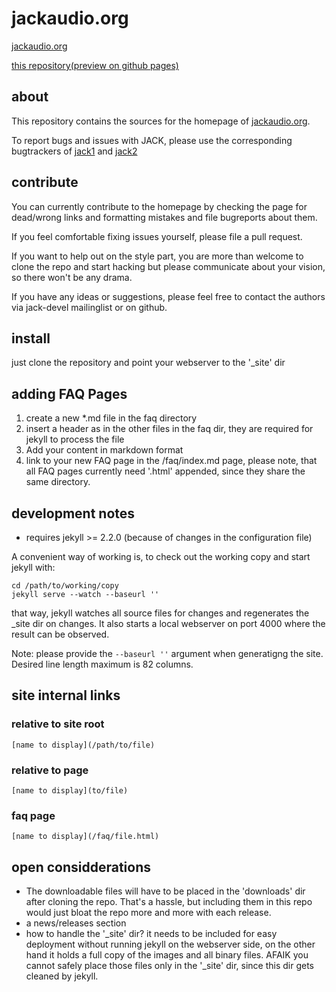 # jackaudio.org

[jackaudio.org](http://jackaudio.org)

[this repository(preview on github pages)](https://jackaudio.github.io)

## about
This repository contains the sources for the homepage of [jackaudio.org](http://jackaudio.org).

To report bugs and issues with JACK, please use the corresponding bugtrackers of
[jack1](https://github.com/jackaudio/jack1) and [jack2](https://github.com/jackaudio/jack2)

## contribute
You can currently contribute to the homepage by checking the page for dead/wrong links and
formatting mistakes and file bugreports about them.

If you feel comfortable fixing issues yourself, please file a pull request.

If you want to help out on the style part, you are more than welcome to clone the
repo and start hacking but please communicate about your vision,
so there won't be any drama.

If you have any ideas or suggestions, please feel free to contact the authors via 
jack-devel mailinglist or on github.

## install
just clone the repository and point your webserver to the '_site' dir


## adding FAQ Pages
1.  create a new *.md file in the faq directory
2.  insert a header as in the other files in the faq dir, they are required for
    jekyll to process the file
3. Add your content in markdown format
4. link to your new FAQ page in the /faq/index.md page, please note, that all FAQ
   pages currently need '.html' appended, since they share the same directory.

## development notes
* requires jekyll >= 2.2.0 (because of changes in the configuration file)

A convenient way of working is, to check out the working copy and start jekyll
with:

    cd /path/to/working/copy
    jekyll serve --watch --baseurl ''

that way, jekyll watches all source files for changes and regenerates the _site
dir on changes. It also starts a local webserver on port 4000 where the result can
be observed.

Note: please provide the `--baseurl ''` argument when generatigng the site.
Desired line length maximum is 82 columns.

## site internal links
### relative to site root
    [name to display](/path/to/file)
### relative to page
    [name to display](to/file)
### faq page
    [name to display](/faq/file.html)


## open considderations
*  The downloadable files will have to be placed in the 'downloads' dir after
   cloning the repo. That's a hassle, but including them in this repo would just
   bloat the repo more and more with each release.
*  a news/releases section
* how to handle the '_site' dir? it needs to be included for easy deployment
  without running jekyll on the webserver side, on the other hand it holds a full
  copy of the images and all binary files. AFAIK you cannot safely place those
  files only in the '_site' dir, since this dir gets cleaned by jekyll.
